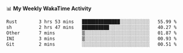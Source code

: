 <!--
**stamp711/stamp711** is a ✨ _special_ ✨ repository because its `README.md` (this file) appears on your GitHub profile.

Here are some ideas to get you started:

- 🔭 I’m currently working on ...
- 🌱 I’m currently learning ...
- 👯 I’m looking to collaborate on ...
- 🤔 I’m looking for help with ...
- 💬 Ask me about ...
- 📫 How to reach me: ...
- 😄 Pronouns: ...
- ⚡ Fun fact: ...
-->

📊 **My Weekly WakaTime Activity**

<!--START_SECTION:waka-->

```txt
Rust        3 hrs 53 mins   ██████████████░░░░░░░░░░░   55.99 %
sh          2 hrs 47 mins   ██████████░░░░░░░░░░░░░░░   40.27 %
Other       7 mins          ▒░░░░░░░░░░░░░░░░░░░░░░░░   01.87 %
INI         3 mins          ▒░░░░░░░░░░░░░░░░░░░░░░░░   00.93 %
Git         2 mins          ░░░░░░░░░░░░░░░░░░░░░░░░░   00.51 %
```

<!--END_SECTION:waka-->
